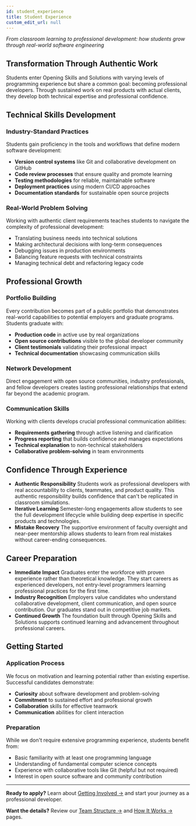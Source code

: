 ```yaml
---
id: student_experience
title: Student Experience
custom_edit_url: null
---
```

*From classroom learning to professional development: how students grow through real-world software engineering*

## Transformation Through Authentic Work

Students enter Opening Skills and Solutions with varying levels of programming experience but share a common goal: becoming professional developers. Through sustained work on real products with actual clients, they develop both technical expertise and professional confidence.

<!-- ![Before/after comparison showing student growth or portfolio development over time]() -->

## Technical Skills Development

### Industry-Standard Practices

Students gain proficiency in the tools and workflows that define modern software development:

- **Version control systems** like Git and collaborative development on GitHub
- **Code review processes** that ensure quality and promote learning
- **Testing methodologies** for reliable, maintainable software
- **Deployment practices** using modern CI/CD approaches
- **Documentation standards** for sustainable open source projects

### Real-World Problem Solving

Working with authentic client requirements teaches students to navigate the complexity of professional development:

- Translating business needs into technical solutions
- Making architectural decisions with long-term consequences
- Debugging issues in production environments
- Balancing feature requests with technical constraints
- Managing technical debt and refactoring legacy code

<!-- ![Student working through complex code]() -->

## Professional Growth

### Portfolio Building

Every contribution becomes part of a public portfolio that demonstrates real-world capabilities to potential employers and graduate programs. Students graduate with:

- **Production code** in active use by real organizations
- **Open source contributions** visible to the global developer community
- **Client testimonials** validating their professional impact
- **Technical documentation** showcasing communication skills

### Network Development

Direct engagement with open source communities, industry professionals, and fellow developers creates lasting professional relationships that extend far beyond the academic program.

<!-- ![student presenting at conference/meetup showing professional connections]() -->

### Communication Skills

Working with clients develops crucial professional communication abilities:

- **Requirements gathering** through active listening and clarification
- **Progress reporting** that builds confidence and manages expectations
- **Technical explanation** to non-technical stakeholders
- **Collaborative problem-solving** in team environments

## Confidence Through Experience

- **Authentic Responsibility** Students work as professional developers with real accountability to clients, teammates, and product quality. This authentic responsibility builds confidence that can't be replicated in classroom simulations.
- **Iterative Learning** Semester-long engagements allow students to see the full development lifecycle while building deep expertise in specific products and technologies.
- **Mistake Recovery** The supportive environment of faculty oversight and near-peer mentorship allows students to learn from real mistakes without career-ending consequences.

<!-- ![Team celebration]() -->

## Career Preparation

- **Immediate Impact** Graduates enter the workforce with proven experience rather than theoretical knowledge. They start careers as experienced developers, not entry-level programmers learning professional practices for the first time.
- **Industry Recognition** Employers value candidates who understand collaborative development, client communication, and open source contribution. Our graduates stand out in competitive job markets.
- **Continued Growth** The foundation built through Opening Skills and Solutions supports continued learning and advancement throughout professional careers.

<!-- ![Alumni in professional roles]() -->

<!-- collecting real, not imagined, stories
## Student Success Stories

- **Technical Achievement** *"Working on the data analysis platform taught me more about scalable architecture in one semester than I learned in all my other courses combined. When I started my job, I was already familiar with the deployment tools and database optimization techniques my team was using."*
- **Professional Development** *"Learning to communicate with our client about technical trade-offs prepared me for stakeholder meetings in my current role. I'm comfortable explaining complex technical decisions to non-technical managers."*
- **Confidence Building** *"By the end of the program, I wasn't afraid of large codebases anymore. I knew how to dive in, understand existing systems, and make meaningful contributions without breaking things."* -->

<!-- ![Student testimonial photos]() -->

## Getting Started

### Application Process

We focus on motivation and learning potential rather than existing expertise. Successful candidates demonstrate:

- **Curiosity** about software development and problem-solving
- **Commitment** to sustained effort and professional growth  
- **Collaboration** skills for effective teamwork
- **Communication** abilities for client interaction

### Preparation

While we don't require extensive programming experience, students benefit from:

- Basic familiarity with at least one programming language
- Understanding of fundamental computer science concepts
- Experience with collaborative tools like Git (helpful but not required)
- Interest in open source software and community contribution

<!-- ![Onboarding process, a welcoming, accessible entry point]() -->

---

**Ready to apply?** Learn about [Getting Involved →](./get_involved.md) and start your journey as a professional developer.

**Want the details?** Review our [Team Structure →](team_structure.md) and [How It Works →](how_it_works.md) pages.